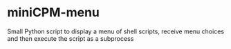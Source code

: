 # miniCPM-menu
Small Python script to display a menu of shell scripts, receive menu choices and then execute the script as a subprocess
